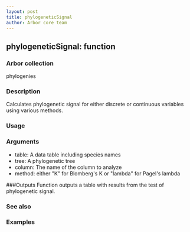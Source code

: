 ```yaml
---
layout: post
title: phylogeneticSignal
author: Arbor core team
---
```


## phylogeneticSignal: function

### Arbor collection
phylogenies

### Description
Calculates phylogenetic signal for either discrete or continuous variables using
various methods.

### Usage

### Arguments
- table: A data table including species names
- tree: A phylogenetic tree
- column: The name of the column to analyze
- method: either "K" for Blomberg's K or "lambda" for Pagel's lambda

###Outputs
Function outputs a table with results from the test of phylogenetic signal.

### See also

### Examples
